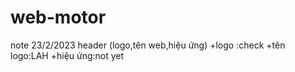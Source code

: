 # web-motor
note 23/2/2023
header (logo,tên web,hiệu ứng)
+logo :check
+tên logo:LAH 
+hiệu ứng:not yet 
